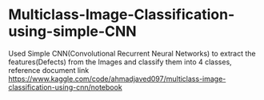# Multiclass-Image-Classification-using-simple-CNN
Used Simple CNN(Convolutional Recurrent Neural Networks) to extract the features(Defects) from the Images and classify them into 4 classes, reference document link
https://www.kaggle.com/code/ahmadjaved097/multiclass-image-classification-using-cnn/notebook
